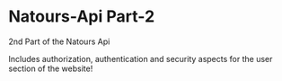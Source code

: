 # Natours-Api Part-2

2nd Part of the Natours Api

Includes authorization, authentication and security aspects for the user section of the website!
